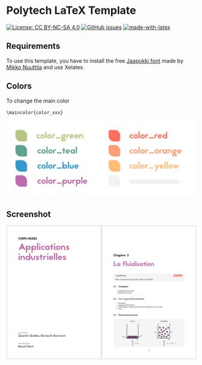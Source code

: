 # Polytech LaTeX Template


[![License: CC BY-NC-SA 4.0](https://img.shields.io/badge/License-CC%20BY--NC--SA%204.0-lightgrey.svg)](https://creativecommons.org/licenses/by-nc-sa/4.0/)
[![GitHub issues](https://img.shields.io/github/issues/quentinguidee/Polytech-LaTeX-Template.svg)](https://github.com/quentinguidee/Polytech-LaTeX-Template/issues)
[![made-with-latex](https://img.shields.io/badge/Made%20with-LaTeX-1f425f.svg)](https://www.latex-project.org/)

## Requirements

To use this template, you have to install the free [Jaapokki font](https://mikkonuuttila.com/jaapokki/) made by [Mikko Nuuttila](https://www.behance.net/MikkoNuuttila) and use Xelatex.

## Colors

To change the main color

```
\maincolor{color_xxx}
```

![colors](https://github.com/quentinguidee/Polytech-LaTeX-Template/blob/master/imgs/colors-.png)

## Screenshot

![screenshot](https://github.com/quentinguidee/Polytech-LaTeX-Template/blob/master/imgs/exemplecomplet.png)